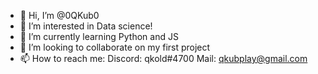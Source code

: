 - 👋 Hi, I’m @0QKub0
- 👀 I’m interested in Data science!
- 🌱 I’m currently learning Python and JS
- 💞️ I’m looking to collaborate on my first project
- 📫 How to reach me:
Discord: qkold#4700
Mail: qkubplay@gmail.com

<!---
0QKub0/0QKub0 is a ✨ special ✨ repository because its `README.md` (this file) appears on your GitHub profile.
You can click the Preview link to take a look at your changes.
--->
